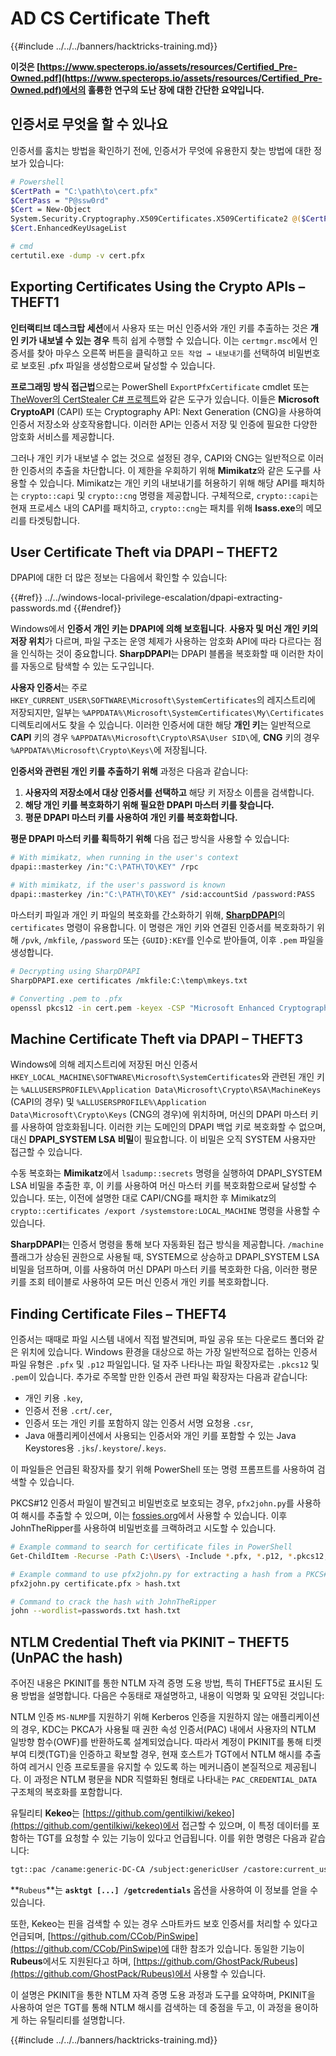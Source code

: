 # AD CS Certificate Theft

{{#include ../../../banners/hacktricks-training.md}}

**이것은 [https://www.specterops.io/assets/resources/Certified_Pre-Owned.pdf](https://www.specterops.io/assets/resources/Certified_Pre-Owned.pdf)에서의 훌륭한 연구의 도난 장에 대한 간단한 요약입니다.**

## 인증서로 무엇을 할 수 있나요

인증서를 훔치는 방법을 확인하기 전에, 인증서가 무엇에 유용한지 찾는 방법에 대한 정보가 있습니다:
```bash
# Powershell
$CertPath = "C:\path\to\cert.pfx"
$CertPass = "P@ssw0rd"
$Cert = New-Object
System.Security.Cryptography.X509Certificates.X509Certificate2 @($CertPath, $CertPass)
$Cert.EnhancedKeyUsageList

# cmd
certutil.exe -dump -v cert.pfx
```
## Exporting Certificates Using the Crypto APIs – THEFT1

**인터랙티브 데스크탑 세션**에서 사용자 또는 머신 인증서와 개인 키를 추출하는 것은 **개인 키가 내보낼 수 있는 경우** 특히 쉽게 수행할 수 있습니다. 이는 `certmgr.msc`에서 인증서를 찾아 마우스 오른쪽 버튼을 클릭하고 `모든 작업 → 내보내기`를 선택하여 비밀번호로 보호된 .pfx 파일을 생성함으로써 달성할 수 있습니다.

**프로그래밍 방식 접근법**으로는 PowerShell `ExportPfxCertificate` cmdlet 또는 [TheWover의 CertStealer C# 프로젝트](https://github.com/TheWover/CertStealer)와 같은 도구가 있습니다. 이들은 **Microsoft CryptoAPI** (CAPI) 또는 Cryptography API: Next Generation (CNG)을 사용하여 인증서 저장소와 상호작용합니다. 이러한 API는 인증서 저장 및 인증에 필요한 다양한 암호화 서비스를 제공합니다.

그러나 개인 키가 내보낼 수 없는 것으로 설정된 경우, CAPI와 CNG는 일반적으로 이러한 인증서의 추출을 차단합니다. 이 제한을 우회하기 위해 **Mimikatz**와 같은 도구를 사용할 수 있습니다. Mimikatz는 개인 키의 내보내기를 허용하기 위해 해당 API를 패치하는 `crypto::capi` 및 `crypto::cng` 명령을 제공합니다. 구체적으로, `crypto::capi`는 현재 프로세스 내의 CAPI를 패치하고, `crypto::cng`는 패치를 위해 **lsass.exe**의 메모리를 타겟팅합니다.

## User Certificate Theft via DPAPI – THEFT2

DPAPI에 대한 더 많은 정보는 다음에서 확인할 수 있습니다:

{{#ref}}
../../windows-local-privilege-escalation/dpapi-extracting-passwords.md
{{#endref}}

Windows에서 **인증서 개인 키는 DPAPI에 의해 보호됩니다**. **사용자 및 머신 개인 키의 저장 위치**가 다르며, 파일 구조는 운영 체제가 사용하는 암호화 API에 따라 다르다는 점을 인식하는 것이 중요합니다. **SharpDPAPI**는 DPAPI 블롭을 복호화할 때 이러한 차이를 자동으로 탐색할 수 있는 도구입니다.

**사용자 인증서**는 주로 `HKEY_CURRENT_USER\SOFTWARE\Microsoft\SystemCertificates`의 레지스트리에 저장되지만, 일부는 `%APPDATA%\Microsoft\SystemCertificates\My\Certificates` 디렉토리에서도 찾을 수 있습니다. 이러한 인증서에 대한 해당 **개인 키**는 일반적으로 **CAPI** 키의 경우 `%APPDATA%\Microsoft\Crypto\RSA\User SID\`에, **CNG** 키의 경우 `%APPDATA%\Microsoft\Crypto\Keys\`에 저장됩니다.

**인증서와 관련된 개인 키를 추출하기 위해** 과정은 다음과 같습니다:

1. **사용자의 저장소에서 대상 인증서를 선택하고** 해당 키 저장소 이름을 검색합니다.
2. **해당 개인 키를 복호화하기 위해 필요한 DPAPI 마스터 키를 찾습니다.**
3. **평문 DPAPI 마스터 키를 사용하여 개인 키를 복호화합니다.**

**평문 DPAPI 마스터 키를 획득하기 위해** 다음 접근 방식을 사용할 수 있습니다:
```bash
# With mimikatz, when running in the user's context
dpapi::masterkey /in:"C:\PATH\TO\KEY" /rpc

# With mimikatz, if the user's password is known
dpapi::masterkey /in:"C:\PATH\TO\KEY" /sid:accountSid /password:PASS
```
마스터키 파일과 개인 키 파일의 복호화를 간소화하기 위해, [**SharpDPAPI**](https://github.com/GhostPack/SharpDPAPI)의 `certificates` 명령이 유용합니다. 이 명령은 개인 키와 연결된 인증서를 복호화하기 위해 `/pvk`, `/mkfile`, `/password` 또는 `{GUID}:KEY`를 인수로 받아들여, 이후 `.pem` 파일을 생성합니다.
```bash
# Decrypting using SharpDPAPI
SharpDPAPI.exe certificates /mkfile:C:\temp\mkeys.txt

# Converting .pem to .pfx
openssl pkcs12 -in cert.pem -keyex -CSP "Microsoft Enhanced Cryptographic Provider v1.0" -export -out cert.pfx
```
## Machine Certificate Theft via DPAPI – THEFT3

Windows에 의해 레지스트리에 저장된 머신 인증서 `HKEY_LOCAL_MACHINE\SOFTWARE\Microsoft\SystemCertificates`와 관련된 개인 키는 `%ALLUSERSPROFILE%\Application Data\Microsoft\Crypto\RSA\MachineKeys` (CAPI의 경우) 및 `%ALLUSERSPROFILE%\Application Data\Microsoft\Crypto\Keys` (CNG의 경우)에 위치하며, 머신의 DPAPI 마스터 키를 사용하여 암호화됩니다. 이러한 키는 도메인의 DPAPI 백업 키로 복호화할 수 없으며, 대신 **DPAPI_SYSTEM LSA 비밀**이 필요합니다. 이 비밀은 오직 SYSTEM 사용자만 접근할 수 있습니다.

수동 복호화는 **Mimikatz**에서 `lsadump::secrets` 명령을 실행하여 DPAPI_SYSTEM LSA 비밀을 추출한 후, 이 키를 사용하여 머신 마스터 키를 복호화함으로써 달성할 수 있습니다. 또는, 이전에 설명한 대로 CAPI/CNG를 패치한 후 Mimikatz의 `crypto::certificates /export /systemstore:LOCAL_MACHINE` 명령을 사용할 수 있습니다.

**SharpDPAPI**는 인증서 명령을 통해 보다 자동화된 접근 방식을 제공합니다. `/machine` 플래그가 상승된 권한으로 사용될 때, SYSTEM으로 상승하고 DPAPI_SYSTEM LSA 비밀을 덤프하며, 이를 사용하여 머신 DPAPI 마스터 키를 복호화한 다음, 이러한 평문 키를 조회 테이블로 사용하여 모든 머신 인증서 개인 키를 복호화합니다.

## Finding Certificate Files – THEFT4

인증서는 때때로 파일 시스템 내에서 직접 발견되며, 파일 공유 또는 다운로드 폴더와 같은 위치에 있습니다. Windows 환경을 대상으로 하는 가장 일반적으로 접하는 인증서 파일 유형은 `.pfx` 및 `.p12` 파일입니다. 덜 자주 나타나는 파일 확장자로는 `.pkcs12` 및 `.pem`이 있습니다. 추가로 주목할 만한 인증서 관련 파일 확장자는 다음과 같습니다:

- 개인 키용 `.key`,
- 인증서 전용 `.crt`/`.cer`,
- 인증서 또는 개인 키를 포함하지 않는 인증서 서명 요청용 `.csr`,
- Java 애플리케이션에서 사용되는 인증서와 개인 키를 포함할 수 있는 Java Keystores용 `.jks`/`.keystore`/`.keys`.

이 파일들은 언급된 확장자를 찾기 위해 PowerShell 또는 명령 프롬프트를 사용하여 검색할 수 있습니다.

PKCS#12 인증서 파일이 발견되고 비밀번호로 보호되는 경우, `pfx2john.py`를 사용하여 해시를 추출할 수 있으며, 이는 [fossies.org](https://fossies.org/dox/john-1.9.0-jumbo-1/pfx2john_8py_source.html)에서 사용할 수 있습니다. 이후 JohnTheRipper를 사용하여 비밀번호를 크랙하려고 시도할 수 있습니다.
```bash
# Example command to search for certificate files in PowerShell
Get-ChildItem -Recurse -Path C:\Users\ -Include *.pfx, *.p12, *.pkcs12, *.pem, *.key, *.crt, *.cer, *.csr, *.jks, *.keystore, *.keys

# Example command to use pfx2john.py for extracting a hash from a PKCS#12 file
pfx2john.py certificate.pfx > hash.txt

# Command to crack the hash with JohnTheRipper
john --wordlist=passwords.txt hash.txt
```
## NTLM Credential Theft via PKINIT – THEFT5 (UnPAC the hash)

주어진 내용은 PKINIT를 통한 NTLM 자격 증명 도용 방법, 특히 THEFT5로 표시된 도용 방법을 설명합니다. 다음은 수동태로 재설명하고, 내용이 익명화 및 요약된 것입니다:

NTLM 인증 `MS-NLMP`를 지원하기 위해 Kerberos 인증을 지원하지 않는 애플리케이션의 경우, KDC는 PKCA가 사용될 때 권한 속성 인증서(PAC) 내에서 사용자의 NTLM 일방향 함수(OWF)를 반환하도록 설계되었습니다. 따라서 계정이 PKINIT를 통해 티켓 부여 티켓(TGT)을 인증하고 확보할 경우, 현재 호스트가 TGT에서 NTLM 해시를 추출하여 레거시 인증 프로토콜을 유지할 수 있도록 하는 메커니즘이 본질적으로 제공됩니다. 이 과정은 NTLM 평문을 NDR 직렬화된 형태로 나타내는 `PAC_CREDENTIAL_DATA` 구조체의 복호화를 포함합니다.

유틸리티 **Kekeo**는 [https://github.com/gentilkiwi/kekeo](https://github.com/gentilkiwi/kekeo)에서 접근할 수 있으며, 이 특정 데이터를 포함하는 TGT를 요청할 수 있는 기능이 있다고 언급됩니다. 이를 위한 명령은 다음과 같습니다:
```bash
tgt::pac /caname:generic-DC-CA /subject:genericUser /castore:current_user /domain:domain.local
```
**`Rubeus`**는 **`asktgt [...] /getcredentials`** 옵션을 사용하여 이 정보를 얻을 수 있습니다.

또한, Kekeo는 핀을 검색할 수 있는 경우 스마트카드 보호 인증서를 처리할 수 있다고 언급되며, [https://github.com/CCob/PinSwipe](https://github.com/CCob/PinSwipe)에 대한 참조가 있습니다. 동일한 기능이 **Rubeus**에서도 지원된다고 하며, [https://github.com/GhostPack/Rubeus](https://github.com/GhostPack/Rubeus)에서 사용할 수 있습니다.

이 설명은 PKINIT을 통한 NTLM 자격 증명 도용 과정과 도구를 요약하며, PKINIT을 사용하여 얻은 TGT를 통해 NTLM 해시를 검색하는 데 중점을 두고, 이 과정을 용이하게 하는 유틸리티를 설명합니다.

{{#include ../../../banners/hacktricks-training.md}}
